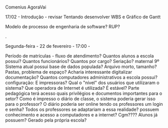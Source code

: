 ﻿# 
Comenius
AgoraVai

17/02 - Introdução - revisar
Tentando desenvolver WBS e Gráfico de Gantt

Modelo de processo de engenharia de software?
RUP? 

.

Segunda-feira - 22 de fevereiro - 17:00 -  

Período de matrículas - fluxo de atendimento?
Quantos alunos a escola possui?
Quantos funcionários? Quantos por cargo?
Seriação? maternal 9º
Sistema atual possui base de dados populada?
Arquivo morto, tamanho?
Pastas, problema de espaço?
Acharia interessante digitalizar documentação?
Quantos computadores administrativos a escola possui? configuração:
E impressoras?
Qual o "nível" dos usuários que utilizaram o sistema?
Que operadora de Internet é utilizada?
É estável?
Parte pedagógica terá acesso quais privilégios e documentos importantes para o setor?
Como é impresso o diário de classe, o sistema poderia gerar isso para o professor?
O diário poderia ser online tendo os professores um login e senha?
Todos os professores se adaptariam a essa realidade?
possuem conhecimento e acesso a computadores e a internet?
Cgm???? Alunos já possuem? Gerado pela própria escola?







